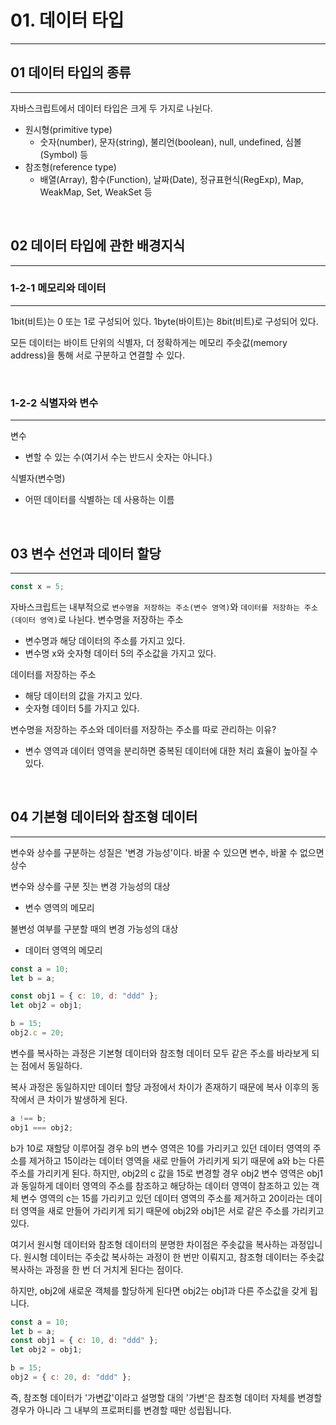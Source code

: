 # 01. 데이터 타입

---

## 01 데이터 타입의 종류

---

자바스크립트에서 데이터 타입은 크게 두 가지로 나뉜다.

- 원시형(primitive type)
  - 숫자(number), 문자(string), 불리언(boolean), null, undefined, 심볼(Symbol) 등
- 참조형(reference type)
  - 배열(Array), 함수(Function), 날짜(Date), 정규표현식(RegExp), Map, WeakMap, Set, WeakSet 등

<br />

## 02 데이터 타입에 관한 배경지식

---

### 1-2-1 메모리와 데이터

---

1bit(비트)는 0 또는 1로 구성되어 있다.
1byte(바이트)는 8bit(비트)로 구성되어 있다.

모든 데이터는 바이트 단위의 식별자, 더 정확하게는 메모리 주솟값(memory address)을 통해 서로 구분하고 연결할 수 있다.

<br />

### 1-2-2 식별자와 변수

---

변수

- 변할 수 있는 수(여기서 수는 반드시 숫자는 아니다.)

식별자(변수명)

- 어떤 데이터를 식별하는 데 사용하는 이름

<br />

## 03 변수 선언과 데이터 할당

---

```javascript
const x = 5;
```

자바스크립트는 내부적으로 `변수명을 저장하는 주소(변수 영역)`와 `데이터를 저장하는 주소(데이터 영역)`로 나뉜다.
변수명을 저장하는 주소

- 변수명과 해당 데이터의 주소를 가지고 있다.
- 변수명 x와 숫자형 데이터 5의 주소값을 가지고 있다.

데이터를 저장하는 주소

- 해당 데이터의 값을 가지고 있다.
- 숫자형 데이터 5를 가지고 있다.

변수명을 저장하는 주소와 데이터를 저장하는 주소를 따로 관리하는 이유?

- 변수 영역과 데이터 영역을 분리하면 중복된 데이터에 대한 처리 효율이 높아질 수 있다.

<br />

## 04 기본형 데이터와 참조형 데이터

---

변수와 상수를 구분하는 성질은 '변경 가능성'이다.
바꿀 수 있으면 변수, 바꿀 수 없으면 상수

변수와 상수를 구분 짓는 변경 가능성의 대상

- 변수 영역의 메모리

불변성 여부를 구분할 때의 변경 가능성의 대상

- 데이터 영역의 메모리

```javascript
const a = 10;
let b = a;

const obj1 = { c: 10, d: "ddd" };
let obj2 = obj1;

b = 15;
obj2.c = 20;
```

변수를 복사하는 과정은 기본형 데이터와 참조형 데이터 모두 같은 주소를 바라보게 되는 점에서 동일하다.

복사 과정은 동일하지만 데이터 할당 과정에서 차이가 존재하기 때문에 복사 이후의 동작에서 큰 차이가 발생하게 된다.

```javascript
a !== b;
obj1 === obj2;
```

b가 10로 재할당 이루어질 경우 b의 변수 영역은 10를 가리키고 있던 데이터 영역의 주소를 제거하고 15이라는 데이터 영역을 새로 만들어 가리키게 되기 때문에 a와 b는 다른 주소를 가리키게 된다.
하지만, obj2의 c 값을 15로 변경할 경우
obj2 변수 영역은 obj1과 동일하게 데이터 영역의 주소를 참조하고
해당하는 데이터 영역이 참조하고 있는 객체 변수 영역의 c는 15를 가리키고 있던 데이터 영역의 주소를 제거하고 20이라는 데이터 영역을 새로 만들어 가리키게 되기 때문에 obj2와 obj1은 서로 같은 주소를 가리키고 있다.

여기서 원시형 데이터와 참조형 데이터의 분명한 차이점은 주솟값을 복사하는 과정입니다.
원시형 데이터는 주솟값 복사하는 과정이 한 번만 이뤄지고,
참조형 데이터는 주솟값 복사하는 과정을 한 번 더 거치게 된다는 점이다.

하지만, obj2에 새로운 객체를 할당하게 된다면 obj2는 obj1과 다른 주소값을 갖게 됩니다.

```javascript
const a = 10;
let b = a;
const obj1 = { c: 10, d: "ddd" };
let obj2 = obj1;

b = 15;
obj2 = { c: 20, d: "ddd" };
```

즉, 참조형 데이터가 '가변값'이라고 설명할 대의 '가변'은 참조형 데이터 자체를 변경할 경우가 아니라 그 내부의 프로퍼티를 변경할 때만 성립됩니다.
